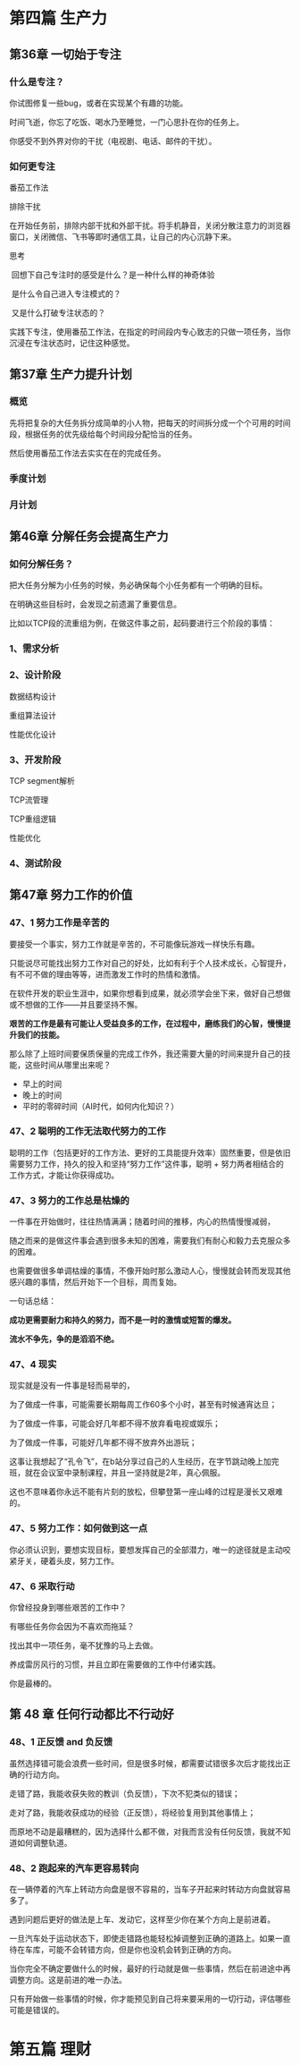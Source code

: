 # 第四篇 生产力

## 第36章 一切始于专注

### 什么是专注？

你试图修复一些bug，或者在实现某个有趣的功能。

时间飞逝，你忘了吃饭、喝水乃至睡觉，一门心思扑在你的任务上。

你感受不到外界对你的干扰（电视剧、电话、邮件的干扰）。



### 如何更专注

番茄工作法

排除干扰

​	在开始任务前，排除内部干扰和外部干扰。将手机静音，关闭分散注意力的浏览器窗口，关闭微信、飞书等即时通信工具，让自己的内心沉静下来。

思考

​	回想下自己专注时的感受是什么？是一种什么样的神奇体验

​	是什么令自己进入专注模式的？

​	又是什么打破专注状态的？

实践下专注，使用番茄工作法，在指定的时间段内专心致志的只做一项任务，当你沉浸在专注状态时，记住这种感觉。



## 第37章 生产力提升计划

### 概览

先将把复杂的大任务拆分成简单的小人物，把每天的时间拆分成一个个可用的时间段，根据任务的优先级给每个时间段分配恰当的任务。

然后使用番茄工作法去实实在在的完成任务。



### 季度计划



### 月计划



## 第46章 分解任务会提高生产力

### 如何分解任务？

把大任务分解为小任务的时候，务必确保每个小任务都有一个明确的目标。

在明确这些目标时，会发现之前遗漏了重要信息。

比如以TCP段的流重组为例，在做这件事之前，起码要进行三个阶段的事情：

### 1、需求分析

### 2、设计阶段

数据结构设计

重组算法设计

性能优化设计

### 3、开发阶段

TCP segment解析

TCP流管理

TCP重组逻辑

性能优化

### 4、测试阶段



## 第47章 努力工作的价值

### 47、1 努力工作是辛苦的

要接受一个事实，努力工作就是辛苦的，不可能像玩游戏一样快乐有趣。

只能说尽可能找出努力工作对自己的好处，比如有利于个人技术成长，心智提升，有不可不做的理由等等，进而激发工作时的热情和激情。



在软件开发的职业生涯中，如果你想看到成果，就必须学会坐下来，做好自己想做或不想做的工作——并且要坚持不懈。

**艰苦的工作是最有可能让人受益良多的工作，在过程中，磨练我们的心智，慢慢提升我们的技能。**



那么除了上班时间要保质保量的完成工作外，我还需要大量的时间来提升自己的技能，这些时间从哪里出来呢？

- 早上的时间
- 晚上的时间
- 平时的零碎时间（AI时代，如何内化知识？）



### 47、2 聪明的工作无法取代努力的工作

聪明的工作（包括更好的工作方法、更好的工具能提升效率）固然重要，但是依旧需要努力工作，持久的投入和坚持“努力工作”这件事，聪明 + 努力两者相结合的工作方式，才能让你获得成功。



### 47、3 努力的工作总是枯燥的

一件事在开始做时，往往热情满满；随着时间的推移，内心的热情慢慢减弱，

随之而来的是做这件事会遇到很多未知的困难，需要我们有耐心和毅力去克服众多的困难。

也需要做很多单调枯燥的事情，不像开始时那么激动人心，慢慢就会转而发现其他感兴趣的事情，然后开始下一个目标，周而复始。



一句话总结：

**成功更需要耐力和持久的努力，而不是一时的激情或短暂的爆发。**

**流水不争先，争的是滔滔不绝。**



### 47、4 现实

现实就是没有一件事是轻而易举的，

为了做成一件事，可能需要长期每周工作60多个小时，甚至有时候通宵达旦；

为了做成一件事，可能会好几年都不得不放弃看电视或娱乐；

为了做成一件事，可能好几年都不得不放弃外出游玩；

这事让我想起了“孔令飞”，在b站分享过自己的人生经历，在字节跳动晚上加完班，就在会议室中录制课程，并且一坚持就是2年，真心佩服。

这也不意味着你永远不能有片刻的放松，但攀登第一座山峰的过程是漫长又艰难的。



### 47、5 努力工作：如何做到这一点

你必须认识到，要想实现目标，要想发挥自己的全部潜力，唯一的途径就是主动咬紧牙关，硬着头皮，努力工作。



### 47、6 采取行动

你曾经投身到哪些艰苦的工作中？

有哪些任务你会因为不喜欢而拖延？

找出其中一项任务，毫不犹豫的马上去做。

养成雷厉风行的习惯，并且立即在需要做的工作中付诸实践。

你是最棒的。



## 第 48 章 任何行动都比不行动好

### 48、1 正反馈 and 负反馈

虽然选择错可能会浪费一些时间，但是很多时候，都需要试错很多次后才能找出正确的行动方向。

走错了路，我能收获失败的教训（负反馈），下次不犯类似的错误；

走对了路，我能收获成功的经验（正反馈），将经验复用到其他事情上；

而原地不动是最糟糕的，因为选择什么都不做，对我而言没有任何反馈，我就不知道如何调整轨道。



### 48、2 跑起来的汽车更容易转向

在一辆停着的汽车上转动方向盘是很不容易的，当车子开起来时转动方向盘就容易多了。

遇到问题后更好的做法是上车、发动它，这样至少你在某个方向上是前进着。

一旦汽车处于运动状态下，即使走错路也能轻松掉调整到正确的道路上。如果一直待在车库，可能不会转错方向，但是你也没机会转到正确的方向。



当你完全不确定要做什么的时候，最好的行动就是做一些事情，然后在前进途中再调整方向。这是前进的唯一办法。

只有开始做一些事情的时候，你才能预见到自己将来要采用的一切行动，评估哪些可能是错误的。



# 第五篇 理财











